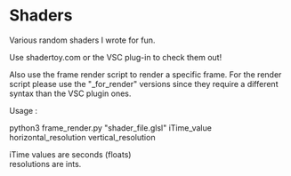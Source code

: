 # Shaders

Various random shaders I wrote for fun.  

Use shadertoy.com or the VSC plug-in to check them out!

Also use the frame render script to render a specific frame. 
For the render script please use the "_for_render" versions since they require a different syntax than the VSC plugin ones.  
 

Usage :  
  
python3 frame_render.py "shader_file.glsl" iTime_value horizontal_resolution vertical_resolution  

iTime values are seconds (floats)  
resolutions are ints.
